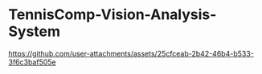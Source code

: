 # TennisComp-Vision-Analysis-System

https://github.com/user-attachments/assets/25cfceab-2b42-46b4-b533-3f6c3baf505e



